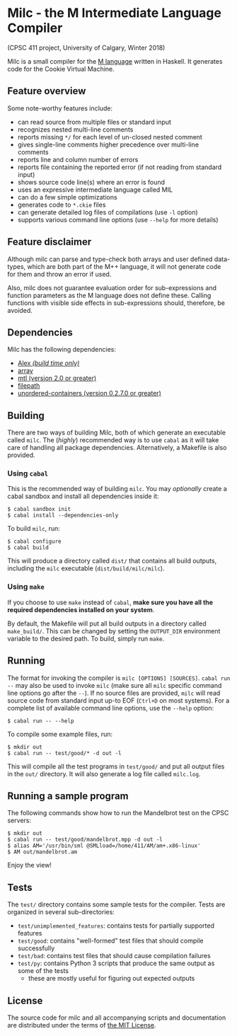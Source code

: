 # Milc - the M Intermediate Language Compiler

(CPSC 411 project, University of Calgary, Winter 2018)

Milc is a small compiler for the [M language](http://pages.cpsc.ucalgary.ca/~robin/class/411/M+/Mspec.pdf)
written in Haskell. It generates code for the Cookie Virtual Machine.

## Feature overview

Some note-worthy features include:

- can read source from multiple files or standard input
- recognizes nested multi-line comments
- reports missing `*/` for each level of un-closed nested comment
- gives single-line comments higher precedence over multi-line comments
- reports line and column number of errors
- reports file containing the reported error (if not reading from standard input)
- shows source code line(s) where an error is found
- uses an expressive intermediate language called MIL
- can do a few simple optimizations
- generates code to `*.ckie` files
- can generate detailed log files of compilations (use `-l` option)
- supports various command line options (use `--help` for more details)

## Feature disclaimer

Although milc can parse and type-check both arrays and user defined data-types,
which are both part of the M++ language, it will not generate code for them and
throw an error if used.

Also, milc does not guarantee evaluation order for sub-expressions and function
parameters as the M language does not define these. Calling functions with
visible side effects in sub-expressions should, therefore, be avoided.

## Dependencies

Milc has the following dependencies:

- [Alex *(build time only)*](http://hackage.haskell.org/package/alex)
- [array](http://hackage.haskell.org/package/array)
- [mtl (version 2.0 or greater)](http://hackage.haskell.org/package/mtl)
- [filepath](http://hackage.haskell.org/package/filepath)
- [unordered-containers (version 0.2.7.0 or greater)](http://hackage.haskell.org/package/unordered-containers)

## Building

There are two ways of building Milc, both of which generate an executable called
`milc`. The (*highly*) recommended way is to use `cabal` as it will take care of
handling all package dependencies. Alternatively, a Makefile is also provided.

### Using `cabal`

This is the recommended way of building `milc`. You may *optionally* create a
cabal sandbox and install all dependencies inside it:

```
$ cabal sandbox init
$ cabal install --dependencies-only
```

To build `milc`, run:

```
$ cabal configure
$ cabal build
```

This will produce a directory called `dist/` that contains all build outputs,
including the `milc` executable (`dist/build/milc/milc`).

### Using `make`

If you choose to use `make` instead of `cabal`, **make sure you have all the
required dependencies installed on your system**.

By default, the Makefile will put all build outputs in a directory called
`make_build/`. This can be changed by setting the `OUTPUT_DIR` environment
variable to the desired path. To build, simply run `make`.

## Running

The format for invoking the compiler is `milc [OPTIONS] [SOURCES]`.
`cabal run --` may also be used to invoke `milc` (make sure all `milc` specific
command line options go after the `--`). If no source files are provided, `milc`
will read source code from standard input up-to EOF (`Ctrl+D` on most systems).
For a complete list of available command line options, use the `--help` option:

```
$ cabal run -- --help
```

To compile some example files, run:

```
$ mkdir out
$ cabal run -- test/good/* -d out -l
```

This will compile all the test programs in `test/good/` and put all output files
in the `out/` directory. It will also generate a log file called `milc.log`.

## Running a sample program

The following commands show how to run the Mandelbrot test on the CPSC servers:

```
$ mkdir out
$ cabal run -- test/good/mandelbrot.mpp -d out -l
$ alias AM='/usr/bin/sml @SMLload=/home/411/AM/am+.x86-linux'
$ AM out/mandelbrot.am
```

Enjoy the view!

## Tests

The `test/` directory contains some sample tests for the compiler. Tests are
organized in several sub-directories:

- `test/unimplemented_features`: contains tests for partially supported features
- `test/good`: contains "well-formed" test files that should compile successfully
- `test/bad`: contains test files that should cause compilation failures
- `test/py`: contains Python 3 scripts that produce the same output as some of the tests
    - these are mostly useful for figuring out expected outputs

## License

The source code for milc and all accompanying scripts and documentation are
distributed under the terms of [the MIT License](https://opensource.org/licenses/MIT).
